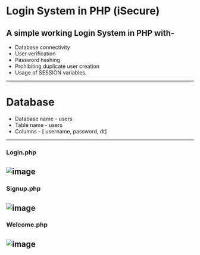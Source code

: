 # Login System in PHP (iSecure)

## A simple working Login System in PHP with-
* Database connectivity
* User verification
* Password hashing
* Prohibiting duplicate user creation
* Usage of SESSION variables.
---
# Database 
* Database name - users
* Table name - users
* Columns - [ username, password, dt]
---
### Login.php

![image](https://github.com/user-attachments/assets/d8728d0c-3660-405c-815e-013b53249fd2)
---
### Signup.php

![image](https://github.com/user-attachments/assets/f836bc5d-6f20-4593-a7a0-a3d01f7b5daa)
---
### Welcome.php

![image](https://github.com/user-attachments/assets/291214ef-aabf-4d19-a7a9-a22d6e7b2017)
---




